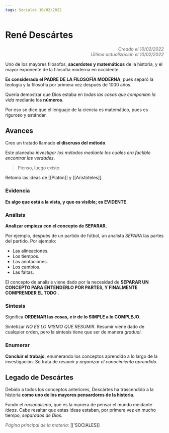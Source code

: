 ```yaml
---
tags: Sociales 10/02/2022
---
```


# René Descártes
<div style="text-align: right; opacity: 0.7; font-style: italic;">Creado el 10/02/2022</div>
<div style="text-align: right; opacity: 0.7; font-style: italic;">Última actualización el 10/02/2022</div>

Uno de los mayores filósofos, **sacerdotes y matemáticos** de la historia, y el mayor exponente de la filosofía moderna en occidente.

**Es considerado el PADRE DE LA FILOSOFÍA MODERNA**, pues separó la teología y la filosofía por primera vez después de 1000 años.

Quería demostrar que Dios estaba en *todas las cosas que componían la vida* mediante los **números**.

Por eso se dice que el lenguaje de la ciencia es matemático, pues es riguroso y estándar.

## Avances

Creo un tratado llamado **el discruso del método**.

Este planeaba *investigar los métodos mediante los cuales era factible encontrar las verdades*.

> Pienso, luego existo.

Retomó las ideas de [[Platón]] y [[Aristóteles]].

### Evidencia

**Es algo que está a la vista, y que es visible; es EVIDENTE.**

### Análisis

**Analizar empieza con el concepto de SEPARAR.**

Por ejemplo, después de un partido de fútbol, un analista *SEPARA* las partes del partido. Por ejemplo:

- Las alineaciones.
- Los tiempos.
- Las anotaciones.
- Los cambios.
- Las faltas.

El concepto de análisis viene dado por la necesidad de **SEPARAR UN CONCEPTO PARA ENTENDERLO POR PARTES, Y FINALMENTE COMPRENDER EL TODO** .

### Síntesis

Significa **ORDENAR las cosas, e ir de lo SIMPLE a lo COMPLEJO**.

Sintetizar *NO ES LO MISMO QUE RESUMIR*. Resumir viene dado de cualquier orden, pero la síntesis tiene que ser de manera *gradual*.

### Enumerar

**Concluir el trabajo**, enumerando los conceptos aprendido a lo largo de la investigación. Se trata de *resumir y organizar el conocimiento aprendido*.

## Legado de Descártes

Debido a todos los conceptos anteriores, Descártes ha trascendido a la historia **como uno de los mayores pensardores de la historia**.

Fundo el *racionalismo*, que es la manera de pensar el mundo meidante *ideas*. Cabe resaltar que estas ideas estaban, por primera vez en mucho tiempo, *separados de Dios*.

<span style="opacity: 0.7; font-style: italic;">Página principal de la materia:</span> [['SOCIALES]]